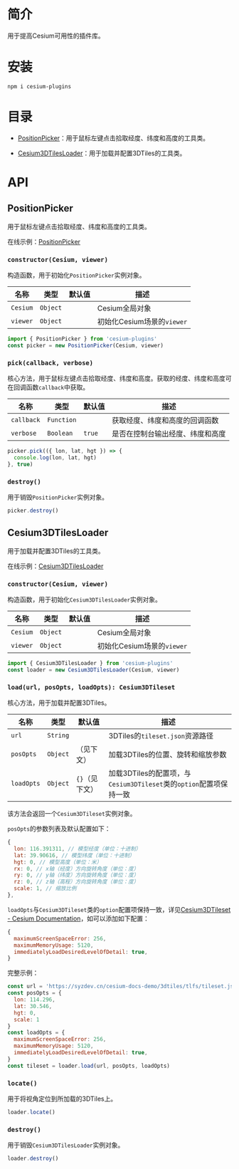 # 简介

用于提高Cesium可用性的插件库。

# 安装

```
npm i cesium-plugins
```

# 目录

- [PositionPicker](https://github.com/syzdev/cesium-plugins#positionpicker)：用于鼠标左键点击拾取经度、纬度和高度的工具类。

- [Cesium3DTilesLoader](https://github.com/syzdev/cesium-plugins#cesium3dtilesloader)：用于加载并配置3DTiles的工具类。

# API

## PositionPicker

用于鼠标左键点击拾取经度、纬度和高度的工具类。

在线示例：[PositionPicker](https://syzdev.cn/cesium-plugins/example/PositionPicker.html)

### `constructor(Cesium, viewer)`

构造函数，用于初始化`PositionPicker`实例对象。

| 名称       | 类型       | 默认值 | 描述                   |
| -------- | -------- | --- | -------------------- |
| `Cesium` | `Object` |     | Cesium全局对象           |
| `viewer` | `Object` |     | 初始化Cesium场景的`viewer` |

```javascript
import { PositionPicker } from 'cesium-plugins'
const picker = new PositionPicker(Cesium, viewer)
```

### `pick(callback, verbose)`

核心方法，用于鼠标左键点击拾取经度、纬度和高度。获取的经度、纬度和高度可在回调函数`callback`中获取。

| 名称         | 类型         | 默认值    | 描述               |
| ---------- | ---------- | ------ | ---------------- |
| `callback` | `Function` |        | 获取经度、纬度和高度的回调函数  |
| `verbose`  | `Boolean`  | `true` | 是否在控制台输出经度、纬度和高度 |

```javascript
picker.pick(({ lon, lat, hgt }) => {
  console.log(lon, lat, hgt)
}, true)
```

### `destroy()`

用于销毁`PositionPicker`实例对象。

```javascript
picker.destroy()
```

## Cesium3DTilesLoader

用于加载并配置3DTiles的工具类。

在线示例：[Cesium3DTilesLoader](https://syzdev.cn/cesium-plugins/example/Cesium3DTilesLoader.html)

### `constructor(Cesium, viewer)`

构造函数，用于初始化`Cesium3DTilesLoader`实例对象。

| 名称       | 类型       | 默认值 | 描述                   |
| -------- | -------- | --- | -------------------- |
| `Cesium` | `Object` |     | Cesium全局对象           |
| `viewer` | `Object` |     | 初始化Cesium场景的`viewer` |

```javascript
import { Cesium3DTilesLoader } from 'cesium-plugins'
const loader = new Cesium3DTilesLoader(Cesium, viewer)
```

### `load(url, posOpts, loadOpts): Cesium3DTileset `

核心方法，用于加载并配置3DTiles。

| 名称         | 类型       | 默认值       | 描述                                                |
| ---------- | -------- | --------- | ------------------------------------------------- |
| `url`      | `String` |           | 3DTiles的`tileset.json`资源路径                        |
| `posOpts`  | `Object` | （见下文）     | 加载3DTiles的位置、旋转和缩放参数                              |
| `loadOpts` | `Object` | `{}`（见下文） | 加载3DTiles的配置项，与`Cesium3DTileset`类的`option`配置项保持一致 |

该方法会返回一个`Cesium3DTileset`实例对象。

`posOpts`的参数列表及默认配置如下：

```javascript
{
  lon: 116.391311, // 模型经度（单位：十进制）
  lat: 39.90616, // 模型纬度（单位：十进制）
  hgt: 0, // 模型高度（单位：米）
  rx: 0, // x轴（经度）方向旋转角度（单位：度）
  ry: 0, // y轴（纬度）方向旋转角度（单位：度）
  rz: 0, // z轴（高程）方向旋转角度（单位：度）
  scale: 1, // 缩放比例
},
```

`loadOpts`与`Cesium3DTileset`类的`option`配置项保持一致，详见[Cesium3DTileset - Cesium Documentation](https://cesium.com/learn/cesiumjs/ref-doc/Cesium3DTileset.html?classFilter=Cesium3DTileset#Cesium3DTileset)，如可以添加如下配置：

```javascript
{
  maximumScreenSpaceError: 256,
  maximumMemoryUsage: 5120,
  immediatelyLoadDesiredLevelOfDetail: true,
}
```

完整示例：

```javascript
const url = 'https://syzdev.cn/cesium-docs-demo/3dtiles/tlfs/tileset.json'
const posOpts = {
  lon: 114.296,
  lat: 30.546,
  hgt: 0,
  scale: 1
}
const loadOpts = {
  maximumScreenSpaceError: 256,
  maximumMemoryUsage: 5120,
  immediatelyLoadDesiredLevelOfDetail: true,
}
const tileset = loader.load(url, posOpts, loadOpts)
```

### `locate()`

用于将视角定位到所加载的3DTiles上。

```javascript
loader.locate()
```

### `destroy()`

用于销毁`Cesium3DTilesLoader`实例对象。

```javascript
loader.destroy()
```
